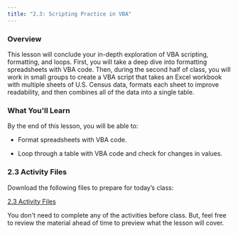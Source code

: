 ```yaml
---
title: "2.3: Scripting Practice in VBA"
---
```

<img style="display: none;" src="https://static.bc-edx.com/data/dl-1-2/m2/lms/img/banner.jpg" alt="lesson banner" />

### Overview

This lesson will conclude your in-depth exploration of VBA scripting, formatting, and loops. First, you will take a deep dive into formatting spreadsheets with VBA code. Then, during the second half of class, you will work in small groups to create a VBA script that takes an Excel workbook with multiple sheets of U.S. Census data, formats each sheet to improve readability, and then combines all of the data into a single table.

### What You'll Learn

By the end of this lesson, you will be able to:

* Format spreadsheets with VBA code.

* Loop through a table with VBA code and check for changes in values.

### 2.3 Activity Files

Download the following files to prepare for today’s class:

[2.3 Activity Files](https://static.bc-edx.com/data/dl-1-2/m2/lms/activities/Class_3_Activities.zip)

You don't need to complete any of the activities before class. But, feel free to review the material ahead of time to preview what the lesson will cover.
